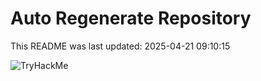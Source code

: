 # Auto Regenerate Repository

This README was last updated: 2025-04-21 09:10:15

 ![TryHackMe](https://tryhackme.com/badge/533634)